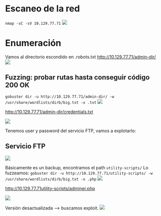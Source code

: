 # Escaneo de la red
``nmap -sC -sV 10.129.77.71``
![](https://i.imgur.com/3mXOjnC.png)

# Enumeración
Vamos al directorio escondido en .robots.txt
http://10.129.77.71/admin-dir/
![](https://i.imgur.com/YfC7eKF.png)

## Fuzzing: probar rutas hasta conseguir código 200 OK
``gobuster dir -u http://10.129.77.71/admin-dir/ -w /usr/share/wordlists/dirb/big.txt -x .txt``
![](https://i.imgur.com/GulZd5p.png)

http://10.129.77.71/admin-dir/credentials.txt

![](https://i.imgur.com/T7fBFdX.png)

Tenemos user y password del servicio FTP, vamos a explotarlo:

## Servicio FTP
![](https://i.imgur.com/ww18PnO.png)

Básicamente es un backup, encontramos el path ``utility-scripts/`` 
Lo fuzzeamos:
``gobuster dir -u http://10.129.77.71/utility-scripts/ -w /usr/share/wordlists/dirb/big.txt -x .php``
![](https://i.imgur.com/xX0U291.png)

http://10.129.77.71utility-scripts/adminer.php

![](https://i.imgur.com/j8lirSP.png)

Versión desactualizada --> buscamos exploit.
![](https://i.imgur.com/kvT9REm.png)
